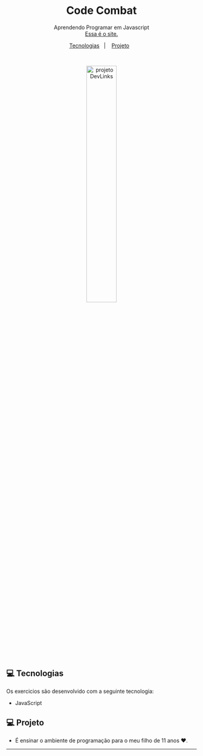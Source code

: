 <h1 align="center"> Code Combat </h1>

<p align="center">
Aprendendo Programar em Javascript <br/>
<a href="https://codecombat.com/">Essa é o site.</a>
</p>

<p align="center">
  <a href="#-tecnologias">Tecnologias</a>&nbsp;&nbsp;&nbsp;|&nbsp;&nbsp;&nbsp;
  <a href="#-projeto">Projeto</a>&nbsp;&nbsp;&nbsp;
</p>


<br>

<p align="center">
  <img alt="projeto DevLinks" src="https://codecombat.com/images/pages/base/logo.png" width="40%">
</p>

## 💻 Tecnologias

Os exercicios são desenvolvido com a seguinte tecnologia:

- JavaScript


## 💻 Projeto

- É ensinar o ambiente de programação para o meu filho de 11 anos ♥.

---